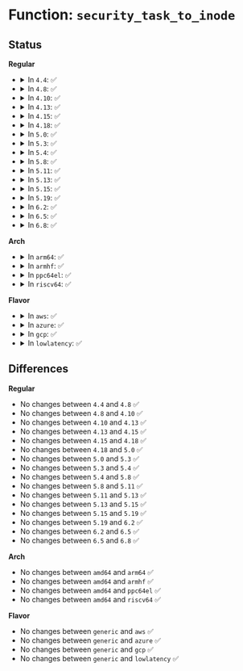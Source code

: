 # Function: <code>security_task_to_inode</code>

## Status
<b>Regular</b>
<ul>
<li>
<details>
<summary>In <code>4.4</code>: ✅</summary>

```c
void security_task_to_inode(struct task_struct *p, struct inode *inode);
```

**Collision:** Unique Global

**Inline:** No

**Transformation:** False

**Instances:**

```
In security/security.c (ffffffff8133e920)
Location: security/security.c:1016
Inline: False
Direct callers:
  - fs/proc/base.c:pid_revalidate
  - fs/proc/base.c:map_files_d_revalidate
  - fs/proc/base.c:proc_pid_make_inode
  - fs/proc/fd.c:tid_fd_revalidate
```
**Symbols:**

```
ffffffff8133e920-ffffffff8133e960: security_task_to_inode (STB_GLOBAL)
```
</details>
</li>
<li>
<details>
<summary>In <code>4.8</code>: ✅</summary>

```c
void security_task_to_inode(struct task_struct *p, struct inode *inode);
```

**Collision:** Unique Global

**Inline:** No

**Transformation:** False

**Instances:**

```
In security/security.c (ffffffff81373f40)
Location: security/security.c:1040
Inline: False
Direct callers:
  - fs/proc/base.c:map_files_d_revalidate
  - fs/proc/base.c:pid_revalidate
  - fs/proc/base.c:proc_pid_make_inode
  - fs/proc/fd.c:tid_fd_revalidate
```
**Symbols:**

```
ffffffff81373f40-ffffffff81373f80: security_task_to_inode (STB_GLOBAL)
```
</details>
</li>
<li>
<details>
<summary>In <code>4.10</code>: ✅</summary>

```c
void security_task_to_inode(struct task_struct *p, struct inode *inode);
```

**Collision:** Unique Global

**Inline:** No

**Transformation:** False

**Instances:**

```
In security/security.c (ffffffff8138a870)
Location: security/security.c:1061
Inline: False
Direct callers:
  - fs/proc/base.c:map_files_d_revalidate
  - fs/proc/base.c:pid_revalidate
  - fs/proc/base.c:proc_pid_make_inode
  - fs/proc/fd.c:tid_fd_revalidate
```
**Symbols:**

```
ffffffff8138a870-ffffffff8138a8b0: security_task_to_inode (STB_GLOBAL)
```
</details>
</li>
<li>
<details>
<summary>In <code>4.13</code>: ✅</summary>

```c
void security_task_to_inode(struct task_struct *p, struct inode *inode);
```

**Collision:** Unique Global

**Inline:** No

**Transformation:** False

**Instances:**

```
In security/security.c (ffffffff8139feb0)
Location: security/security.c:1779
Inline: False
Direct callers:
  - fs/proc/base.c:map_files_d_revalidate
  - fs/proc/base.c:pid_revalidate
  - fs/proc/base.c:proc_pid_make_inode
  - fs/proc/fd.c:tid_fd_revalidate
```
**Symbols:**

```
ffffffff8139feb0-ffffffff8139fef0: security_task_to_inode (STB_GLOBAL)
```
</details>
</li>
<li>
<details>
<summary>In <code>4.15</code>: ✅</summary>

```c
void security_task_to_inode(struct task_struct *p, struct inode *inode);
```

**Collision:** Unique Global

**Inline:** No

**Transformation:** False

**Instances:**

```
In security/security.c (ffffffff813c5af0)
Location: security/security.c:1741
Inline: False
Direct callers:
  - fs/proc/base.c:map_files_d_revalidate
  - fs/proc/base.c:pid_revalidate
  - fs/proc/base.c:proc_pid_make_inode
  - fs/proc/fd.c:tid_fd_revalidate
```
**Symbols:**

```
ffffffff813c5af0-ffffffff813c5b36: security_task_to_inode (STB_GLOBAL)
```
</details>
</li>
<li>
<details>
<summary>In <code>4.18</code>: ✅</summary>

```c
void security_task_to_inode(struct task_struct *p, struct inode *inode);
```

**Collision:** Unique Global

**Inline:** No

**Transformation:** False

**Instances:**

```
In security/security.c (ffffffff813f5980)
Location: security/security.c:1165
Inline: False
Direct callers:
  - fs/proc/base.c:map_files_d_revalidate
  - fs/proc/base.c:pid_update_inode
  - fs/proc/base.c:proc_pid_make_inode
  - fs/proc/fd.c:tid_fd_update_inode
```
**Symbols:**

```
ffffffff813f5980-ffffffff813f59be: security_task_to_inode (STB_GLOBAL)
```
</details>
</li>
<li>
<details>
<summary>In <code>5.0</code>: ✅</summary>

```c
void security_task_to_inode(struct task_struct *p, struct inode *inode);
```

**Collision:** Unique Global

**Inline:** No

**Transformation:** False

**Instances:**

```
In security/security.c (ffffffff81410fb0)
Location: security/security.c:1773
Inline: False
Direct callers:
  - fs/proc/base.c:map_files_d_revalidate
  - fs/proc/base.c:pid_update_inode
  - fs/proc/base.c:proc_pid_make_inode
  - fs/proc/fd.c:tid_fd_update_inode
```
**Symbols:**

```
ffffffff81410fb0-ffffffff81410fee: security_task_to_inode (STB_GLOBAL)
```
</details>
</li>
<li>
<details>
<summary>In <code>5.3</code>: ✅</summary>

```c
void security_task_to_inode(struct task_struct *p, struct inode *inode);
```

**Collision:** Unique Global

**Inline:** No

**Transformation:** False

**Instances:**

```
In security/security.c (ffffffff8143e800)
Location: security/security.c:1792
Inline: False
Direct callers:
  - fs/proc/base.c:map_files_d_revalidate
  - fs/proc/base.c:pid_update_inode
  - fs/proc/base.c:proc_pid_make_inode
  - fs/proc/fd.c:tid_fd_update_inode
```
**Symbols:**

```
ffffffff8143e800-ffffffff8143e840: security_task_to_inode (STB_GLOBAL)
```
</details>
</li>
<li>
<details>
<summary>In <code>5.4</code>: ✅</summary>

```c
void security_task_to_inode(struct task_struct *p, struct inode *inode);
```

**Collision:** Unique Global

**Inline:** No

**Transformation:** False

**Instances:**

```
In security/security.c (ffffffff814581f0)
Location: security/security.c:1831
Inline: False
Direct callers:
  - fs/proc/base.c:map_files_d_revalidate
  - fs/proc/base.c:pid_update_inode
  - fs/proc/base.c:proc_pid_make_inode
  - fs/proc/fd.c:tid_fd_update_inode
```
**Symbols:**

```
ffffffff814581f0-ffffffff8145822e: security_task_to_inode (STB_GLOBAL)
```
</details>
</li>
<li>
<details>
<summary>In <code>5.8</code>: ✅</summary>

```c
void security_task_to_inode(struct task_struct *p, struct inode *inode);
```

**Collision:** Unique Global

**Inline:** No

**Transformation:** False

**Instances:**

```
In security/security.c (ffffffff814ab080)
Location: security/security.c:2027
Inline: False
Direct callers:
  - fs/proc/base.c:proc_task_instantiate
  - fs/proc/base.c:proc_pid_instantiate
  - fs/proc/base.c:proc_pident_instantiate
  - fs/proc/base.c:map_files_d_revalidate
  - fs/proc/base.c:pid_revalidate
  - fs/proc/base.c:proc_pid_make_inode
  - fs/proc/fd.c:proc_fdinfo_instantiate
```
**Symbols:**

```
ffffffff814ab080-ffffffff814ab0be: security_task_to_inode (STB_GLOBAL)
```
</details>
</li>
<li>
<details>
<summary>In <code>5.11</code>: ✅</summary>

```c
void security_task_to_inode(struct task_struct *p, struct inode *inode);
```

**Collision:** Unique Global

**Inline:** No

**Transformation:** False

**Instances:**

```
In security/security.c (ffffffff814c8680)
Location: security/security.c:2044
Inline: False
Direct callers:
  - fs/proc/base.c:proc_task_instantiate
  - fs/proc/base.c:proc_pid_instantiate
  - fs/proc/base.c:proc_pident_instantiate
  - fs/proc/base.c:map_files_d_revalidate
  - fs/proc/base.c:pid_revalidate
  - fs/proc/base.c:proc_pid_make_inode
  - fs/proc/fd.c:proc_fdinfo_instantiate
```
**Symbols:**

```
ffffffff814c8680-ffffffff814c86be: security_task_to_inode (STB_GLOBAL)
```
</details>
</li>
<li>
<details>
<summary>In <code>5.13</code>: ✅</summary>

```c
void security_task_to_inode(struct task_struct *p, struct inode *inode);
```

**Collision:** Unique Global

**Inline:** No

**Transformation:** False

**Instances:**

```
In security/security.c (ffffffff814cecc0)
Location: security/security.c:2107
Inline: False
Direct callers:
  - fs/proc/base.c:proc_task_instantiate
  - fs/proc/base.c:proc_pid_instantiate
  - fs/proc/base.c:proc_pident_instantiate
  - fs/proc/base.c:map_files_d_revalidate
  - fs/proc/base.c:pid_revalidate
  - fs/proc/base.c:proc_pid_make_inode
  - fs/proc/fd.c:proc_fdinfo_instantiate
```
**Symbols:**

```
ffffffff814cecc0-ffffffff814cecfe: security_task_to_inode (STB_GLOBAL)
```
</details>
</li>
<li>
<details>
<summary>In <code>5.15</code>: ✅</summary>

```c
void security_task_to_inode(struct task_struct *p, struct inode *inode);
```

**Collision:** Unique Global

**Inline:** No

**Transformation:** False

**Instances:**

```
In security/security.c (ffffffff81527980)
Location: security/security.c:2115
Inline: False
Direct callers:
  - fs/proc/base.c:proc_task_instantiate
  - fs/proc/base.c:proc_pid_instantiate
  - fs/proc/base.c:proc_pident_instantiate
  - fs/proc/base.c:map_files_d_revalidate
  - fs/proc/base.c:pid_revalidate
  - fs/proc/base.c:proc_pid_make_inode
  - fs/proc/fd.c:proc_fdinfo_instantiate
```
**Symbols:**

```
ffffffff81527980-ffffffff815279be: security_task_to_inode (STB_GLOBAL)
```
</details>
</li>
<li>
<details>
<summary>In <code>5.19</code>: ✅</summary>

```c
void security_task_to_inode(struct task_struct *p, struct inode *inode);
```

**Collision:** Unique Global

**Inline:** No

**Transformation:** False

**Instances:**

```
In security/security.c (ffffffff815bc880)
Location: security/security.c:2121
Inline: False
Direct callers:
  - fs/proc/base.c:proc_task_instantiate
  - fs/proc/base.c:proc_pid_instantiate
  - fs/proc/base.c:proc_pident_instantiate
  - fs/proc/base.c:map_files_d_revalidate
  - fs/proc/base.c:pid_revalidate
  - fs/proc/base.c:proc_pid_make_inode
  - fs/proc/fd.c:proc_fdinfo_instantiate
```
**Symbols:**

```
ffffffff815bc880-ffffffff815bc8c8: security_task_to_inode (STB_GLOBAL)
```
</details>
</li>
<li>
<details>
<summary>In <code>6.2</code>: ✅</summary>

```c
void security_task_to_inode(struct task_struct *p, struct inode *inode);
```

**Collision:** Unique Global

**Inline:** No

**Transformation:** False

**Instances:**

```
In security/security.c (ffffffff81668ac0)
Location: security/security.c:2197
Inline: False
Direct callers:
  - fs/proc/base.c:proc_task_instantiate
  - fs/proc/base.c:proc_pid_instantiate
  - fs/proc/base.c:proc_pident_instantiate
  - fs/proc/base.c:map_files_d_revalidate
  - fs/proc/base.c:pid_revalidate
  - fs/proc/base.c:proc_pid_make_inode
  - fs/proc/fd.c:proc_fdinfo_instantiate
```
**Symbols:**

```
ffffffff81668ac0-ffffffff81668b08: security_task_to_inode (STB_GLOBAL)
```
</details>
</li>
<li>
<details>
<summary>In <code>6.5</code>: ✅</summary>

```c
void security_task_to_inode(struct task_struct *p, struct inode *inode);
```

**Collision:** Unique Global

**Inline:** No

**Transformation:** False

**Instances:**

```
In security/security.c (ffffffff816a1090)
Location: security/security.c:3624
Inline: False
Direct callers:
  - fs/proc/base.c:proc_task_instantiate
  - fs/proc/base.c:proc_pid_instantiate
  - fs/proc/base.c:proc_pident_instantiate
  - fs/proc/base.c:map_files_d_revalidate
  - fs/proc/base.c:pid_revalidate
  - fs/proc/base.c:proc_pid_make_inode
  - fs/proc/fd.c:proc_fdinfo_instantiate
```
**Symbols:**

```
ffffffff816a1090-ffffffff816a10d8: security_task_to_inode (STB_GLOBAL)
```
</details>
</li>
<li>
<details>
<summary>In <code>6.8</code>: ✅</summary>

```c
void security_task_to_inode(struct task_struct *p, struct inode *inode);
```

**Collision:** Unique Global

**Inline:** No

**Transformation:** False

**Instances:**

```
In security/security.c (ffffffff816dd950)
Location: security/security.c:3659
Inline: False
Direct callers:
  - fs/proc/base.c:proc_task_instantiate
  - fs/proc/base.c:proc_pid_instantiate
  - fs/proc/base.c:proc_pident_instantiate
  - fs/proc/base.c:map_files_d_revalidate
  - fs/proc/base.c:pid_revalidate
  - fs/proc/base.c:proc_pid_make_inode
  - fs/proc/fd.c:proc_fdinfo_instantiate
```
**Symbols:**

```
ffffffff816dd950-ffffffff816dd998: security_task_to_inode (STB_GLOBAL)
```
</details>
</li>
</ul>
<b>Arch</b>
<ul>
<li>
<details>
<summary>In <code>arm64</code>: ✅</summary>

```c
void security_task_to_inode(struct task_struct *p, struct inode *inode);
```

**Collision:** Unique Global

**Inline:** No

**Transformation:** False

**Instances:**

```
In security/security.c (ffff800010544018)
Location: security/security.c:1831
Inline: False
Direct callers:
  - fs/proc/base.c:map_files_d_revalidate
  - fs/proc/base.c:pid_update_inode
  - fs/proc/base.c:proc_pid_make_inode
  - fs/proc/fd.c:tid_fd_update_inode
```
**Symbols:**

```
ffff800010544018-ffff800010544070: security_task_to_inode (STB_GLOBAL)
```
</details>
</li>
<li>
<details>
<summary>In <code>armhf</code>: ✅</summary>

```c
void security_task_to_inode(struct task_struct *p, struct inode *inode);
```

**Collision:** Unique Global

**Inline:** No

**Transformation:** False

**Instances:**

```
In security/security.c (c06f9f38)
Location: security/security.c:1831
Inline: False
Direct callers:
  - fs/proc/base.c:map_files_d_revalidate
  - fs/proc/base.c:pid_update_inode
  - fs/proc/base.c:proc_pid_make_inode
  - fs/proc/fd.c:tid_fd_update_inode
```
**Symbols:**

```
c06f9f38-c06f9f88: security_task_to_inode (STB_GLOBAL)
```
</details>
</li>
<li>
<details>
<summary>In <code>ppc64el</code>: ✅</summary>

```c
void security_task_to_inode(struct task_struct *p, struct inode *inode);
```

**Collision:** Unique Global

**Inline:** No

**Transformation:** False

**Instances:**

```
In security/security.c (c0000000006989a0)
Location: security/security.c:1831
Inline: False
Direct callers:
  - fs/proc/base.c:map_files_d_revalidate
  - fs/proc/base.c:pid_update_inode
  - fs/proc/base.c:proc_pid_make_inode
  - fs/proc/fd.c:tid_fd_update_inode
  - fs/proc/fd.c:tid_fd_update_inode
```
**Symbols:**

```
c0000000006989a0-c000000000698a30: security_task_to_inode (STB_GLOBAL)
```
</details>
</li>
<li>
<details>
<summary>In <code>riscv64</code>: ✅</summary>

```c
void security_task_to_inode(struct task_struct *p, struct inode *inode);
```

**Collision:** Unique Global

**Inline:** No

**Transformation:** False

**Instances:**

```
In security/security.c (ffffffe0003a02b2)
Location: security/security.c:1831
Inline: False
Direct callers:
  - fs/proc/base.c:map_files_d_revalidate
  - fs/proc/base.c:pid_update_inode
  - fs/proc/base.c:proc_pid_make_inode
  - fs/proc/fd.c:tid_fd_update_inode
```
**Symbols:**

```
ffffffe0003a02b2-ffffffe0003a02f2: security_task_to_inode (STB_GLOBAL)
```
</details>
</li>
</ul>
<b>Flavor</b>
<ul>
<li>
<details>
<summary>In <code>aws</code>: ✅</summary>

```c
void security_task_to_inode(struct task_struct *p, struct inode *inode);
```

**Collision:** Unique Global

**Inline:** No

**Transformation:** False

**Instances:**

```
In security/security.c (ffffffff814507d0)
Location: security/security.c:1831
Inline: False
Direct callers:
  - fs/proc/base.c:map_files_d_revalidate
  - fs/proc/base.c:pid_update_inode
  - fs/proc/base.c:proc_pid_make_inode
  - fs/proc/fd.c:tid_fd_update_inode
```
**Symbols:**

```
ffffffff814507d0-ffffffff8145080e: security_task_to_inode (STB_GLOBAL)
```
</details>
</li>
<li>
<details>
<summary>In <code>azure</code>: ✅</summary>

```c
void security_task_to_inode(struct task_struct *p, struct inode *inode);
```

**Collision:** Unique Global

**Inline:** No

**Transformation:** False

**Instances:**

```
In security/security.c (ffffffff81441220)
Location: security/security.c:1831
Inline: False
Direct callers:
  - fs/proc/base.c:map_files_d_revalidate
  - fs/proc/base.c:pid_update_inode
  - fs/proc/base.c:proc_pid_make_inode
  - fs/proc/fd.c:tid_fd_update_inode
```
**Symbols:**

```
ffffffff81441220-ffffffff8144125e: security_task_to_inode (STB_GLOBAL)
```
</details>
</li>
<li>
<details>
<summary>In <code>gcp</code>: ✅</summary>

```c
void security_task_to_inode(struct task_struct *p, struct inode *inode);
```

**Collision:** Unique Global

**Inline:** No

**Transformation:** False

**Instances:**

```
In security/security.c (ffffffff8144c870)
Location: security/security.c:1831
Inline: False
Direct callers:
  - fs/proc/base.c:map_files_d_revalidate
  - fs/proc/base.c:pid_update_inode
  - fs/proc/base.c:proc_pid_make_inode
  - fs/proc/fd.c:tid_fd_update_inode
```
**Symbols:**

```
ffffffff8144c870-ffffffff8144c8ae: security_task_to_inode (STB_GLOBAL)
```
</details>
</li>
<li>
<details>
<summary>In <code>lowlatency</code>: ✅</summary>

```c
void security_task_to_inode(struct task_struct *p, struct inode *inode);
```

**Collision:** Unique Global

**Inline:** No

**Transformation:** False

**Instances:**

```
In security/security.c (ffffffff81463c40)
Location: security/security.c:1831
Inline: False
Direct callers:
  - fs/proc/base.c:map_files_d_revalidate
  - fs/proc/base.c:pid_update_inode
  - fs/proc/base.c:proc_pid_make_inode
  - fs/proc/fd.c:tid_fd_update_inode
```
**Symbols:**

```
ffffffff81463c40-ffffffff81463c7e: security_task_to_inode (STB_GLOBAL)
```
</details>
</li>
</ul>

## Differences
<b>Regular</b>
<ul>
<li>
No changes between <code>4.4</code> and <code>4.8</code> ✅
</li>
<li>
No changes between <code>4.8</code> and <code>4.10</code> ✅
</li>
<li>
No changes between <code>4.10</code> and <code>4.13</code> ✅
</li>
<li>
No changes between <code>4.13</code> and <code>4.15</code> ✅
</li>
<li>
No changes between <code>4.15</code> and <code>4.18</code> ✅
</li>
<li>
No changes between <code>4.18</code> and <code>5.0</code> ✅
</li>
<li>
No changes between <code>5.0</code> and <code>5.3</code> ✅
</li>
<li>
No changes between <code>5.3</code> and <code>5.4</code> ✅
</li>
<li>
No changes between <code>5.4</code> and <code>5.8</code> ✅
</li>
<li>
No changes between <code>5.8</code> and <code>5.11</code> ✅
</li>
<li>
No changes between <code>5.11</code> and <code>5.13</code> ✅
</li>
<li>
No changes between <code>5.13</code> and <code>5.15</code> ✅
</li>
<li>
No changes between <code>5.15</code> and <code>5.19</code> ✅
</li>
<li>
No changes between <code>5.19</code> and <code>6.2</code> ✅
</li>
<li>
No changes between <code>6.2</code> and <code>6.5</code> ✅
</li>
<li>
No changes between <code>6.5</code> and <code>6.8</code> ✅
</li>
</ul>
<b>Arch</b>
<ul>
<li>
No changes between <code>amd64</code> and <code>arm64</code> ✅
</li>
<li>
No changes between <code>amd64</code> and <code>armhf</code> ✅
</li>
<li>
No changes between <code>amd64</code> and <code>ppc64el</code> ✅
</li>
<li>
No changes between <code>amd64</code> and <code>riscv64</code> ✅
</li>
</ul>
<b>Flavor</b>
<ul>
<li>
No changes between <code>generic</code> and <code>aws</code> ✅
</li>
<li>
No changes between <code>generic</code> and <code>azure</code> ✅
</li>
<li>
No changes between <code>generic</code> and <code>gcp</code> ✅
</li>
<li>
No changes between <code>generic</code> and <code>lowlatency</code> ✅
</li>
</ul>
